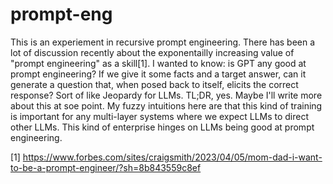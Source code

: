 # prompt-eng

This is an experiement in recursive prompt engineering. There has been a lot of discussion recently about the exponentailly increasing value of "prompt engineering" as a skill[1]. I wanted to know: is GPT any good at prompt engineering? If we give it some facts and a target answer, can it generate a question that, when posed back to itself, elicits the correct response? Sort of like Jeopardy for LLMs. TL;DR, yes. Maybe I'll write more about this at soe point. My fuzzy intuitions here are that this kind of training is important for any multi-layer systems where we expect LLMs to direct other LLMs. This kind of enterprise hinges on LLMs being good at prompt engineering.

[1] https://www.forbes.com/sites/craigsmith/2023/04/05/mom-dad-i-want-to-be-a-prompt-engineer/?sh=8b843559c8ef
